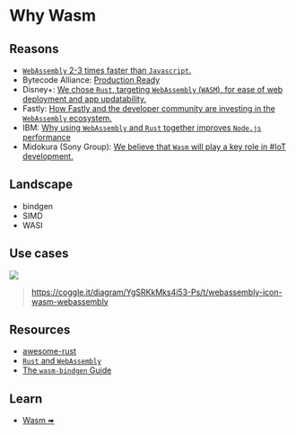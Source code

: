 # Why Wasm

## Reasons

- [`WebAssembly` 2-3 times faster than `Javascript`.](https://vercel.com/blog/introducing-support-for-webassembly-at-the-edge)
- Bytecode Alliance: [Production Ready](https://bytecodealliance.org/articles/wasmtime-1-0-fast-safe-and-production-ready)
- Disney+: [We chose `Rust`, targeting `WebAssembly` (`WASM`), for ease of web deployment and app updatability.](https://medium.com/disney-streaming/introducing-the-disney-application-development-kit-adk-ad85ca139073)
- Fastly: [How Fastly and the developer community are investing in the `WebAssembly` ecosystem.](https://www.fastly.com/blog/how-fastly-and-developer-community-invest-in-webassembly-ecosystem)
- IBM: [Why using `WebAssembly` and `Rust` together improves `Node.js` performance](https://developer.ibm.com/articles/why-webassembly-and-rust-together-improve-nodejs-performance/)
- Midokura (Sony Group): [We believe that `Wasm` will play a key role in #IoT development.](https://twitter.com/midokura/status/1457603964447363079)

## Landscape

- bindgen
- SIMD
- WASI

## Use cases

![](https://user-images.githubusercontent.com/97060/158044484-13e84872-a725-4710-88cb-7dff9fb8518f.png)

> https://coggle.it/diagram/YgSRKkMks4i53-Ps/t/webassembly-icon-wasm-webassembly

## Resources

- [awesome-rust](https://github.com/katopz/awesome-rust)
- [`Rust` and `WebAssembly`](https://rustwasm.github.io/docs/book/)
- [The `wasm-bindgen` Guide](https://rustwasm.github.io/wasm-bindgen/)

## Learn

- [Wasm ➠](../wasm/mod.md)
